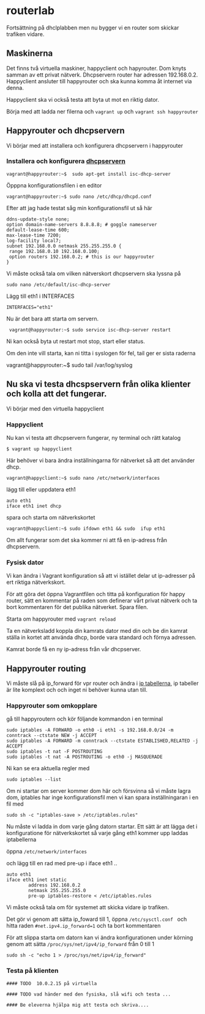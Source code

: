 # routerlab

Fortsättning på dhclplabben men nu bygger vi en router som skickar trafiken vidare.

##  Maskinerna

Det finns två virtuella maskiner, happyclient och hapyrouter. Dom knyts samman av ett privat nätverk. Dhcpservern router har adressen 192.168.0.2. Happyclient ansluter till happyrouter och ska kunna komma åt internet via denna. 


Happyclient ska vi också testa att byta ut mot en riktig dator. 

Börja med att ladda ner filerna och `vagrant up` och `vagrant ssh happyrouter`


## Happyrouter och dhcpservern

Vi börjar med att installera och konfigurera dhcpservern i happyrouter

### Installera och konfigurera [dhcpservern](https://www.isc.org/downloads/dhcp/) 

	vagrant@happyrouter:~$  sudo apt-get install isc-dhcp-server 

Öpppna konfigurationsfilen i en editor

	vagrant@happyrouter:~$ sudo nano /etc/dhcp/dhcpd.conf

Efter att jag hade testat såg min konfigurationsfil ut så här

    ddns-update-style none;
    option domain-name-servers 8.8.8.8; # goggle nameserver
    default-lease-time 600;
    max-lease-time 7200;
    log-facility local7;
    subnet 192.168.0.0 netmask 255.255.255.0 {
     range 192.168.0.10 192.168.0.100;  
     option routers 192.168.0.2; # this is our happyrouter
    }

Vi måste också tala om vilken nätverskort dhcpservern ska lyssna på


	sudo nano /etc/default/isc-dhcp-server

Lägg till eth1 i INTERFACES
	
	INTERFACES="eth1"
	
Nu är det bara att starta om servern.

	 vagrant@happyrouter:~$ sudo service isc-dhcp-server restart

Ni kan också byta ut restart mot stop, start eller status.

Om den inte vill starta, kan ni titta i syslogen för fel, tail ger er sista raderna

   vagrant@happyrouter:~$ sudo tail /var/log/syslog

## Nu ska vi testa dhcspservern från olika klienter och kolla att det fungerar.

Vi börjar med den virtuella happyclient


### Happyclient

Nu kan vi testa att dhcpservern fungerar, ny terminal och rätt katalog


	$ vagrant up happyclient
	

Här behöver vi bara ändra inställningarna för nätverket så att det använder dhcp.

	vagrant@happyclient:~$ sudo nano /etc/network/interfaces
	
lägg till eller uppdatera eth1
	
	auto eth1 
	iface eth1 inet dhcp

spara och starta om nätverkskortet

	vagrant@happyclient:~$ sudo ifdown eth1 && sudo  ifup eth1

Om allt fungerar som det ska kommer ni att få en ip-adress från dhcpservern.


### Fysisk dator

Vi kan ändra i Vagrant konfiguration så att vi istället delar ut ip-adresser på ert riktiga nätverkskort.

För att göra det öppna Vagrantfilen och titta på konfiguration för happy router, sätt en kommentar på raden som definerar vårt privat nätverk och ta bort kommentaren för det publika nätverket. Spara filen.

Starta om happyrouter med `vagrant reload`

Ta en nätverksladd koppla din kamrats dator med din och be din kamrat ställa in kortet att använda dhcp, borde vara standard och förnya adressen.

Kamrat borde få en ny ip-adress från vår dhcpserver.


## Happyrouter routing

Vi måste slå på ip_forward för vpr router och ändra i [ip tabellerna](https://help.ubuntu.com/community/IptablesHowTo), 
ip tabeller är lite komplext och och inget ni behöver kunna utan till.


### Happyrouter som  omkopplare

gå till happyroutern och kör följande kommandon i en terminal

	sudo iptables -A FORWARD -o eth0 -i eth1 -s 192.168.0.0/24 -m conntrack --ctstate NEW -j ACCEPT
	sudo iptables -A FORWARD -m conntrack --ctstate ESTABLISHED,RELATED -j ACCEPT
	sudo iptables -t nat -F POSTROUTING
	sudo iptables -t nat -A POSTROUTING -o eth0 -j MASQUERADE

Ni kan se era aktuella regler med 

	sudo iptables --list

Om ni startar om server kommer dom här och försvinna så vi måste lagra dom, iptables har inge konfigurationsfil men vi kan spara inställningaran i en fil med

	sudo sh -c "iptables-save > /etc/iptables.rules"
	
	
Nu måste vi ladda in dom varje gång datorn startar. Ett sätt är att lägga det i konfiguratione för nätverkskortet så varje gång eth1 kommer upp laddas iptabellerna

öppna `/etc/network/interfaces`

och lägg till en rad med pre-up i iface eth1 ..

	auto eth1
	iface eth1 inet static
      		address 192.168.0.2
      		netmask 255.255.255.0
      		pre-up iptables-restore < /etc/iptables.rules


Vi måste också tala om för systemet att skicka vidare ip trafiken.

Det gör vi genom att sätta ip_foward till 1, öppna `/etc/sysctl.conf ` och hitta  raden `#net.ipv4.ip_forward=1`
och ta bort kommentaren



För att slippa starta om datorn  kan vi ändra konfigurationen under körning genom att sätta  `/proc/sys/net/ipv4/ip_forward` från 0 till 1

	sudo sh -c "echo 1 > /proc/sys/net/ipv4/ip_forward"



### Testa på klienten

	#### TODO  10.0.2.15 på virtuella
	
	#### TODO vad händer med den fysiska, slå wifi och testa ...
	
	#### Be eleverna hjälpa mig att testa och skriva....




























